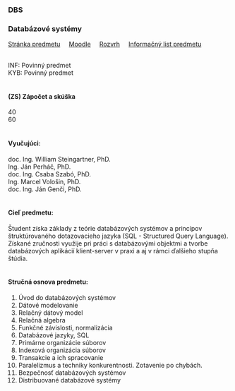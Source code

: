 ### DBS
### Databázové systémy

[Stránka predmetu](https://kurzy.kpi.fei.tuke.sk/dbs/)&nbsp;&nbsp;&nbsp;&nbsp;
[Moodle](https://moodle.fei.tuke.sk/enrol/index.php?id=106)&nbsp;&nbsp;&nbsp;&nbsp;
[Rozvrh](https://maisportal.tuke.sk/portal/rozvrhy.mais)&nbsp;&nbsp;&nbsp;&nbsp;
[Informačný list predmetu](https://maisportal.tuke.sk/portal/tlacPredmetuOSP.mais?predmetId=52655517&lang=sk)&nbsp;&nbsp;&nbsp;&nbsp;
<br>
<br>

INF: Povinný predmet <br>
KYB: Povinný predmet <br>
<br>

#### (ZS) Zápočet a skúška
<div class="points-bar">
  <div class="points zapocet" style="width: 40%">40</div>
  <div class="points skuska" style="width: 60%">60</div>
</div>
<br>

#### Vyučujúci:
doc. Ing. William Steingartner, PhD.<br>
Ing. Ján Perháč, PhD.<br>
doc. Ing. Csaba Szabó, PhD.<br>
Ing. Marcel Vološin, PhD.<br>
doc. Ing. Ján Genči, PhD.
<br>
<br>

#### Cieľ predmetu:
Študent získa základy z teórie databázových systémov a princípov štruktúrovaného dotazovacieho jazyka (SQL - Structured Query Language). Získané zručnosti využije pri práci s databázovými objektmi a tvorbe databázových aplikácií klient-server v praxi a aj v rámci ďalšieho stupňa štúdia.
<br>
<br>

#### Stručná osnova predmetu:
1.  Úvod do databázových systémov
2.  Dátové modelovanie
3.  Relačný dátový model
4.  Relačná algebra
5.  Funkčné závislosti, normalizácia
6.  Databázové jazyky, SQL
7.  Primárne organizácie súborov
8.  Indexová organizácia súborov
9.  Transakcie a ich spracovanie
10. Paralelizmus a techniky konkurentnosti. Zotavenie po chybách.
11. Bezpečnosť databázových systémov
12. Distribuované databázové systémy